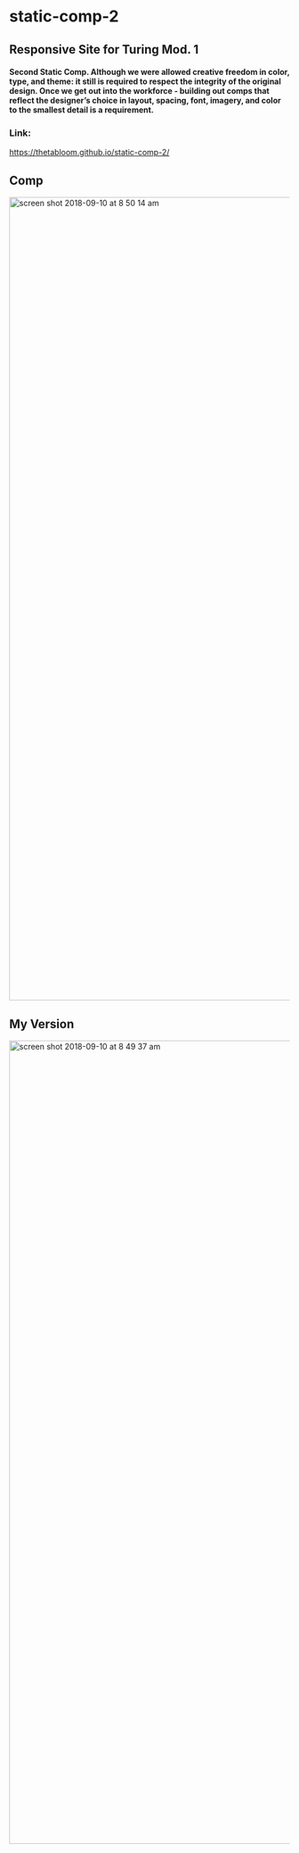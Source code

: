 # static-comp-2

## Responsive Site for Turing Mod. 1 

#### Second Static Comp. Although we were allowed creative freedom in color, type, and theme: it still is required to respect the integrity of the original design. Once we get out into the workforce - building out comps that reflect the designer’s choice in layout, spacing, font, imagery, and color to the smallest detail is a requirement.

### Link:
https://thetabloom.github.io/static-comp-2/


## Comp
<img width="1440" alt="screen shot 2018-09-10 at 8 50 14 am" src="https://user-images.githubusercontent.com/25753508/45305076-c66f8b00-b4d6-11e8-914b-f063d60e82d4.png">


## My Version
<img width="1440" alt="screen shot 2018-09-10 at 8 49 37 am" src="https://user-images.githubusercontent.com/25753508/45305079-c7a0b800-b4d6-11e8-99b9-63ab2ead186d.png">

